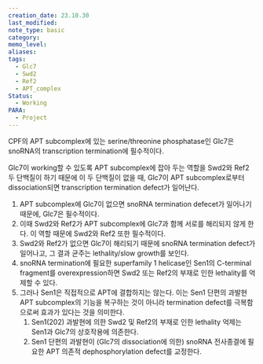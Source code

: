 ```yaml
---
creation_date: 23.10.30
last_modified: 
note_type: basic
category: 
memo_level: 
aliases: 
tags:
  - Glc7
  - Swd2
  - Ref2
  - APT_complex
Status:
  - Working
PARA:
  - Project
---
```

CPF의 APT subcomplex에 있는 serine/threonine phosphatase인 Glc7은 snoRNA의 transcription termination에 필수적이다. 

Glc7이 working할 수 있도록 APT subcomplex에 잡아 두는 역할을 Swd2와 Ref2 두 단백질이 하기 때문에 이 두 단백질이 없을 때, Glc7이 APT subcomplex로부터 dissociation되면 transcription termination defect가 일어난다.

1. APT subcomplex에 Glc7이 없으면 snoRNA termination defecet가 일어나기 때문에, Glc7은 필수적이다.
2. 이때 Swd2와 Ref2가 APT subcomplex에 Glc7과 함께 서로를 해리되지 않게 한다. 이 역할 때문에 Swd2와 Ref2 또한 필수적이다.
3. Swd2와 Ref2가 없으면 Glc7이 해리되기 때문에 snoRNA termination defect가 일어나고, 그 결과 균주는 lethality/slow growth를 보인다.
4. snoRNA termination에 필요한 superfamily 1 helicase인 Sen1의 C-terminal fragment를 overexpression하면 Swd2 또는 Ref2의 부재로 인한 lethality를 억제할 수 있다. 
5. 그러나 Sen1은 직접적으로 APT에 결합하지는 않는다. 이는 Sen1 단편의 과발현 APT subcomplex의 기능을 복구하는 것이 아니라 termination defect를 극복함으로써 효과가 있다는 것을 의미한다.
	1. Sen1(202) 과발현에 의한 Swd2 및 Ref2의 부재로 인한 lethality 억제는 Sen1과 Glc7의 상호작용에 의존한다.
	2. Sen1 단편의 과발현이 (Glc7의 dissociation에 의한) snoRNA 전사종결에 필요한 APT 의존적 dephosphorylation defect를 교정한다. 